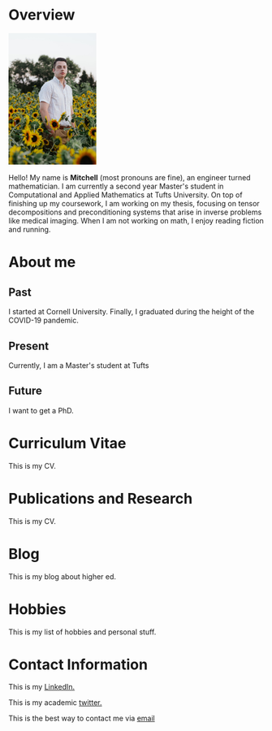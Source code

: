 <html lang="en-US">
<head>
<title>M.T. Scott (academic portfolio)</title>
</head>
<body>
<h1>Overview</h1>
<img src="ProfessionalHeadshot.jpg" alt="Headshot" style="width:172.8px;height:259.2px;" tyle="text-align:center;">
<p>Hello! My name is <b>Mitchell</b> (most pronouns are fine), an engineer turned mathematician. I am currently a second year Master's student in Computational and Applied Mathematics at Tufts University. On top of finishing up my coursework, I am working on my thesis, focusing on tensor decompositions and preconditioning systems that arise in inverse problems like medical imaging. When I am not working on math, I enjoy reading fiction and running.</p>
<h1>About me</h1>
<h2>Past</h2>
<p> I started at Cornell University. Finally, I graduated during the height of the COVID-19 pandemic.</p>
<h2>Present</h2>
<p> Currently, I am a Master's student at Tufts</p>
<h2>Future</h2>
<p>I want to get a PhD.</p>

<h1>Curriculum Vitae</h1>
<p>This is my CV.</p>
<h1>Publications and Research</h1>
<p>This is my CV.</p>
<h1>Blog</h1>
<p>This is my blog about higher ed.</p>
<h1>Hobbies</h1>
<p>This is my list of hobbies and personal stuff.</p>
<h1>Contact Information</h1>
<p> This is my 
<a href="https://www.linkedin.com/in/mitchell-t-scott/" target="_blank"> LinkedIn.</a></p>
<p> This is my academic
<a href="https://twitter.com/mitchmatician" target="_blank"> twitter.</a></p>
<p> This is the best way to contact me via <a href="mailto:mitchell.scott@tufts.edu">email</a>
</body>
</html>
